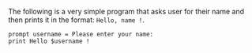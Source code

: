 The following is a very simple program that asks user for their name and then prints it in the format: `Hello, name !`.
```
prompt username = Please enter your name: 
print Hello $username !
```